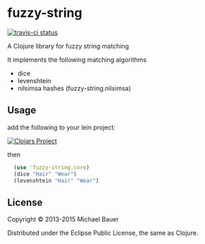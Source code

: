 # fuzzy-string

[![travis-ci status](https://travis-ci.org/mihi-tr/fuzzy-string.svg)](https://travis-ci.org/mihi-tr/fuzzy-string)

A Clojure library for fuzzy string matching

It implements the following matching algorithms

* dice
* levenshtein
* nilsimsa hashes (fuzzy-string.nilsimsa)

## Usage

add the following to your lein project:

[![Clojars
Project](http://clojars.org/fuzzy-string/latest-version.svg)](http://clojars.org/fuzzy-string)

then 
```clojure
  (use 'fuzzy-string.core)
  (dice "Hair" "Wear")
  (levenshtein "Hair" "Wear")
```


## License

Copyright © 2013-2015 Michael Bauer

Distributed under the Eclipse Public License, the same as Clojure.
